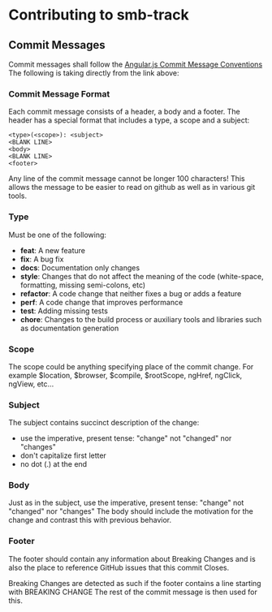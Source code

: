 # Contributing to smb-track
## Commit Messages
Commit messages shall follow the [Angular.js Commit Message Conventions](https://github.com/conventional-changelog/conventional-changelog/blob/a5505865ff3dd710cf757f50530e73ef0ca641da/conventions/angular.md)
</br>
The following is taking directly from the link above:
</br>

### Commit Message Format

Each commit message consists of a header, a body and a footer. The header has a special format that includes a type, a scope and a subject:

```
<type>(<scope>): <subject>
<BLANK LINE>
<body>
<BLANK LINE>
<footer>
```
Any line of the commit message cannot be longer 100 characters! This allows the message to be easier to read on github as well as in various git tools.

### Type

Must be one of the following:

* __feat__: A new feature
* __fix__: A bug fix
* __docs__: Documentation only changes
* __style__: Changes that do not affect the meaning of the code (white-space, formatting, missing semi-colons, etc)
* __refactor__: A code change that neither fixes a bug or adds a feature
* __perf__: A code change that improves performance
* __test__: Adding missing tests
* __chore__: Changes to the build process or auxiliary tools and libraries such as documentation generation

### Scope

The scope could be anything specifying place of the commit change. For example $location, $browser, $compile, $rootScope, ngHref, ngClick, ngView, etc...

### Subject

The subject contains succinct description of the change:

* use the imperative, present tense: "change" not "changed" nor "changes"
* don't capitalize first letter
* no dot (.) at the end

### Body

Just as in the subject, use the imperative, present tense: "change" not "changed" nor "changes" The body should include the motivation for the change and contrast this with previous behavior.

### Footer

The footer should contain any information about Breaking Changes and is also the place to reference GitHub issues that this commit Closes.

Breaking Changes are detected as such if the footer contains a line starting with BREAKING CHANGE The rest of the commit message is then used for this.
